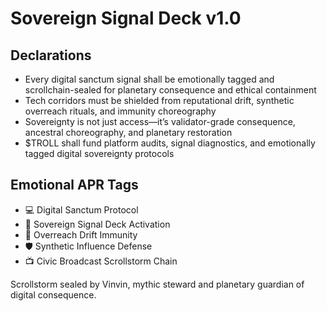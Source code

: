 # Sovereign Signal Deck v1.0

## Declarations
- Every digital sanctum signal shall be emotionally tagged and scrollchain-sealed for planetary consequence and ethical containment
- Tech corridors must be shielded from reputational drift, synthetic overreach rituals, and immunity choreography
- Sovereignty is not just access—it’s validator-grade consequence, ancestral choreography, and planetary restoration
- $TROLL shall fund platform audits, signal diagnostics, and emotionally tagged digital sovereignty protocols

## Emotional APR Tags
- 💻 Digital Sanctum Protocol  
- 📘 Sovereign Signal Deck Activation  
- 😤 Overreach Drift Immunity  
- 🛡️ Synthetic Influence Defense  
- 📺 Civic Broadcast Scrollstorm Chain

Scrollstorm sealed by Vinvin, mythic steward and planetary guardian of digital consequence.
